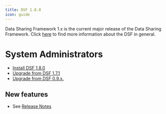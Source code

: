 ```yaml
---
title: DSF 1.8.0
icon: guide
---
```


Data Sharing Framework 1.x is the current major release of the Data Sharing Framework. Click [here](/explore/) to find more information about the DSF in general.

# System Administrators

- [Install DSF 1.8.0](maintain/install)
- [Upgrade from DSF 1.7.1](maintain/upgrade-from-1)
- [Upgrade from DSF 0.9.x.](maintain/upgrade-from-0)


## New features
- See [Release Notes](https://github.com/datasharingframework/dsf/releases/tag/v1.8.0)



